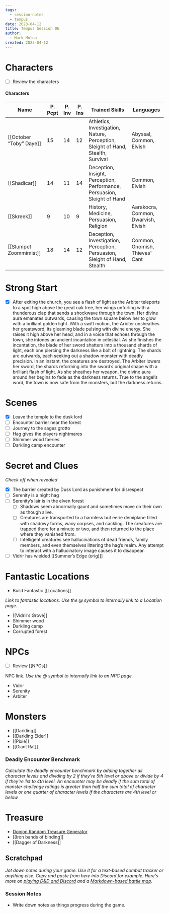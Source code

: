 ```yaml
---
tags:
  - session-notes
  - tempus
date: 2023-04-12
title: Tempus Session 06
author:
  - Mark Molea
created: 2023-04-12
---
```









# Characters

- [ ] Review the characters

#### Characters

|Name|P. Pcpt|P. Inv|P. Ins|Trained Skills|Languages|
|---|---|---|---|---|---|
|[[October “Toby” Daye]]|15|14|12|Athletics, Investigation, Nature, Perception, Sleight of Hand, Stealth, Survival|Abyssal, Common, Elvish|
|[[Shadicar]]|14|11|14|Deception, Insight, Perception, Performance, Persuasion, Sleight of Hand|Common, Elvish|
|[[Skreek]]|9|10|9|History, Medicine, Persuasion, Religion|Aarakocra, Common, Dwarvish, Elvish|
|[[Slumpet Zoommimist]]|18|14|12|Deception, Investigation, Perception, Persuasion, Sleight of Hand, Stealth|Common, Gnomish, Thieves' Cant|

  
  

# Strong Start

- [x] After exiting the church, you see a flash of light as the Arbiter teleports to a spot high above the great oak tree, her wings unfurling with a thunderous clap that sends a shockwave through the town. Her divine aura emanates outwards, causing the town square below her to glow with a brilliant golden light. With a swift motion, the Arbiter unsheathes her greatsword, its gleaming blade pulsing with divine energy. She raises it high above her head, and in a voice that echoes through the town, she intones an ancient incantation in celestial. As she finishes the incantation, the blade of her sword shatters into a thousand shards of light, each one piercing the darkness like a bolt of lightning. The shards arc outwards, each seeking out a shadow monster with deadly precision. In an instant, the creatures are destroyed. The Arbiter lowers her sword, the shards reforming into the sword’s original shape with a brilliant flash of light. As she sheathes her weapon, the divine aura around her begins to fade as the darkness returns. True to the angel’s word, the town is now safe from the monsters, but the darkness returns.

# Scenes

- [x] Leave the temple to the dusk lord
- [ ] Encounter barrier near the forest
- [ ] Journey to the sages grotto
- [ ] Hag gives the players nightmares
- [ ] Shimmer wood faeries
- [ ] Darkling camp encounter

# Secret and Clues

_Check off when revealed_

- [x] The barrier created by Dusk Lord as punishment for disrespect
- [ ] Serenity is a night hag
- [ ] Serenity’s lair is in the elven forest
    - [ ] Shadows seem abnormally gaunt and sometimes move on their own as though alive.
    - [ ] Creatures are transported to a harmless but eerie demiplane filled with shadowy forms, waxy corpses, and cackling. The creatures are trapped there for a minute or two, and then returned to the place where they vanished from.
    - [ ] Intelligent creatures see hallucinations of dead friends, family members, and even themselves littering the hag’s realm. Any attempt to interact with a hallucinatory image causes it to disappear.
- [ ] Vidrir has wielded [[Summer’s Edge (orig)]]

# Fantastic Locations

- Build Fantastic [[Locations]]

_Link to fantastic locations. Use the @ symbol to internally link to a Location page._

- [[Vidrir’s Grove]]
- Shimmer wood
- Darkling camp
- Corrupted forest

# NPCs

- [ ] Review [[NPCs]]

NPC link. _Use the @ symbol to internally link to an NPC page._

- Vidrir
- Serenity
- Arbiter

# Monsters

- [[Darkling]]
- [[Darkling Elder]]
- [[Pixie]]
- [[Giant Rat]]

  

### **Deadly Encounter Benchmark**

_Calculate the deadly encounter benchmark by adding together all character levels and dividing by 2 if they're 5th level or above or divide by 4 if they're 1st to 4th level. An encounter may be deadly if the sum total of monster challenge ratings is greater than half the sum total of character levels or one quarter of character levels if the characters are 4th level or below._

# Treasure

- [Donjon Random Treasure Generator](https://donjon.bin.sh/5e/random/#type=treasure;treasure-cr=4;treasure-loot_type=treasure_hoard)
- [[Iron bands of binding]]
- [[Dagger of Darkness]]

## Scratchpad

_Jot down notes during your game. Use it for a text-based combat tracker or anything else. Copy and paste from here into Discord for example. Here's more on [playing D&D and Discord](https://slyflourish.com/playing_dnd_over_discord.html) and a [Markdown-based battle map](https://slyflourish.com/text-based_battle_maps.html)._

### Session Notes

- Write down notes as things progress during the game.